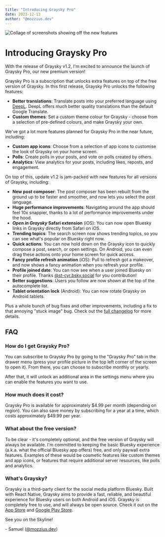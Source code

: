```yaml
---
title: "Introducing Graysky Pro"
date: 2023-12-13
author: "@mozzius.dev"
---
```


![Collage of screenshots showing off the new features](/update-1-2.png)

# Introducing Graysky Pro

With the release of Graysky v1.2, I'm excited to announce the launch of Graysky Pro, our new premium version!

Graysky Pro is a subscription that unlocks extra features on top of the free version of Graysky. In this first release, Graysky Pro unlocks the following features:

- **Better translations**: Translate posts into your preferred language using [DeepL](https://deepl.com). DeepL offers much better quality translations than the default Google Translate.
- **Custom themes**: Set a custom theme colour for Graysky - choose from a selection of pre-defined colours, and make Graysky your own.

We've got a lot more features planned for Graysky Pro in the near future, including:

- **Custom app icons**: Choose from a selection of app icons to customise the look of Graysky on your home screen.
- **Polls**: Create polls in your posts, and vote on polls created by others.
- **Analytics**: View analytics for your posts, including likes, reposts, and engagement.

On top of this, update v1.2 is jam-packed with new features for all versions of Graysky, including:

- **New post composer**: The post composer has been rebuilt from the ground up to be faster and smoother, and now lets you select the post language.
- **Huge performance improvements**: Navigating around the app should feel 10x snappier, thanks to a lot of performance improvements under the hood.
- **_Open in Graysky_ Safari extension** (iOS): You can now open Bluesky links in Graysky directly from Safari on iOS.
- **Trending topics**: The search screen now shows trending topics, so you can see what's popular on Bluesky right now.
- **Quick actions**: You can now hold down on the Graysky icon to quickly compose a post, search, or open settings. On Android, you can even drag these actions onto your home screen for quick access.
- **Fancy profile refresh animation** (iOS): Pull to refresh got a makeover, and now shows a fancy animation when you refresh your profile.
- **Profile joined date**: You can now see when a user joined Bluesky on their profile. Thanks [@st-cyr.bsky.social](https://bsky.app/profile/st-cyr.bsky.social) for you contribution!
- **Better suggestions**: Users you follow are now shown at the top of the autocomplete list.
- **Tablet orientation lock** (Android): You can now rotate Graysky on Android tablets.

Plus a whole bunch of bug fixes and other improvements, including a fix to that annoying "stuck image" bug. Check out the [full changelog](https://github.com/mozzius/graysky/blob/main/CHANGELOG.md) for more details.

## FAQ

### How do I get Graysky Pro?

You can subscribe to Graysky Pro by going to the "Graysky Pro" tab in the drawer menu (press your profile picture in the top left corner of the screen to open it). From there, you can choose to subscribe monthly or yearly.

After that, it will unlock an additional area in the settings menu where you can enable the features you want to use.

### How much does it cost?

Graysky Pro is available for approximately $4.99 per month (depending on region). You can also save money by subscribing for a year at a time, which costs approximately $49.99 per year.

### What about the free version?

To be clear - it's completely optional, and the free version of Graysky will always be available. I'm committed to keeping the basic Bluesky experience (a.k.a. what the official Bluesky app offers) free, and only paywall extra features. Examples of these would be cosmetic features like custom themes and app icons, or features that require additional server resources, like polls and analytics.

### What's Graysky?

Graysky is a third-party client for the social media platform Bluesky. Built with React Native, Graysky aims to provide a fast, reliable, and beautiful experience for Bluesky users on both Android and iOS. Graysky is completely free to use, and will always be open source. Check it out on the [App Store](https://apps.apple.com/gb/app/graysky/id6448234181) and [Google Play Store](https://play.google.com/store/apps/details?id=dev.mozzius.graysky).

See you on the Skyline!

\- Samuel ([@mozzius.dev](https://bsky.app/profile/mozzius.dev))
